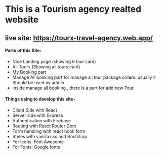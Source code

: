 # This is a Tourism agency realted website
## live site: https://tourx-travel-agency.web.app/


#### Parts of this Site:
- Nice Landing page (showing 6 tour card)
- All Tours (Showing all tours card)
- My Booking part 
- Manage All booking part for manage all tour package orders. usually it Should be used by admin
- Inside manage all booking , there is a part for add new Tour.

#### Things using to develop this site-
- Client Side with React
- Server side with Express
- Authentication with Firebase
- Routing with React Router Dom
- Form handling with react hook form
- Styles with vanilla css and Bootstrap
- For icons: Font Awesome
- For Fonts: Google fonts

